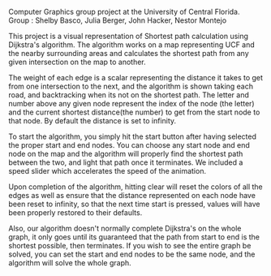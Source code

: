 Computer Graphics group project at the University of Central Florida.<br />
Group : Shelby Basco, Julia Berger, John Hacker, Nestor Montejo

This project is a visual representation of Shortest path calculation using Dijkstra's algorithm. 
The algorithm works on a map representing UCF and the nearby surrounding areas and calculates the shortest path from any given intersection on the map to another. 

The weight of each edge is a scalar representing the distance it takes to get from one intersection to the next, and the algorithm is shown taking each road, and backtracking when its not on the shortest path.
The letter and number above any given node represent the index of the node (the letter) and the current shortest distance(the number) to get from the start node to that node. By default the distance is set to infinity.

To start the algorithm, you simply hit the start button after having selected the proper start and end nodes. You can choose any start node and end node on the map and the algorithm will properly find the shortest path between the two, and light that path once it terminates. We included a speed slider which accelerates the speed of the animation. 

Upon completion of the algorithm, hitting clear will reset the colors of all the edges as well as ensure that the distance represented on each node have been reset to infinity, so that the next time start is pressed, values will have been properly restored to their defaults. 

Also, our algorithm doesn't normally complete Dijkstra's on the whole graph, it only goes until its guaranteed that the path from start to end is the shortest possible, then terminates. If you wish to see the entire graph be solved, you can set the start and end nodes to be the same node, and the algorithm will solve the whole graph.
